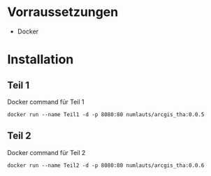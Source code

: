 
# Vorraussetzungen
- Docker

# Installation
## Teil 1
Docker command für Teil 1

    docker run --name Teil1 -d -p 8080:80 numlauts/arcgis_tha:0.0.5

## Teil 2
Docker command für Teil 2

    docker run --name Teil2 -d -p 8080:80 numlauts/arcgis_tha:0.0.6
